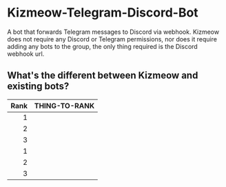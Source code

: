 # Kizmeow-Telegram-Discord-Bot
A bot that forwards Telegram messages to Discord via webhook. Kizmeow does not require any Discord or Telegram permissions, nor does it require adding any bots to the group, the only thing required is the Discord webhook url.

What's the different between Kizmeow and existing bots?
-----------------

| Rank | THING-TO-RANK |
|-----:|---------------|
|     1|               |
|     2|               |
|     3|               |
|     1|               |
|     2|               |
|     3|               |
